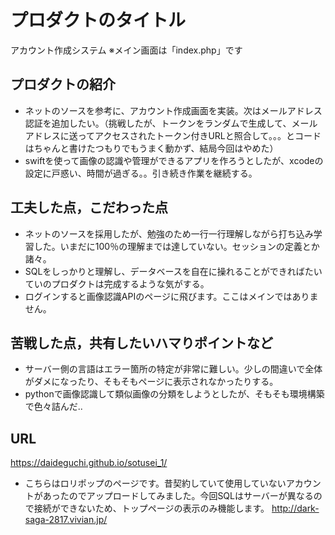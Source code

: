 # プロダクトのタイトル
  アカウント作成システム
  ※メイン画面は「index.php」です

## プロダクトの紹介

- ネットのソースを参考に、アカウント作成画面を実装。次はメールアドレス認証を追加したい。（挑戦したが、トークンをランダムで生成して、メールアドレスに送ってアクセスされたトークン付きURLと照合して。。。とコードはちゃんと書けたつもりでもうまく動かず、結局今回はやめた）
- swiftを使って画像の認識や管理ができるアプリを作ろうとしたが、xcodeの設定に戸惑い、時間が過ぎる。。引き続き作業を継続する。

## 工夫した点，こだわった点

- ネットのソースを採用したが、勉強のため一行一行理解しながら打ち込み学習した。いまだに100％の理解までは達していない。セッションの定義とか諸々。
- SQLをしっかりと理解し、データベースを自在に操れることができればたいていのプロダクトは完成するような気がする。
- ログインすると画像認識APIのページに飛びます。ここはメインではありません。

## 苦戦した点，共有したいハマりポイントなど

- サーバー側の言語はエラー箇所の特定が非常に難しい。少しの間違いで全体がダメになったり、そもそもページに表示されなかったりする。
- pythonで画像認識して類似画像の分類をしようとしたが、そもそも環境構築で色々詰んだ..

## URL
https://daideguchi.github.io/sotusei_1/

- こちらはロリポップのページです。昔契約していて使用していないアカウントがあったのでアップロードしてみました。今回SQLはサーバーが異なるので接続ができないため、トップページの表示のみ機能します。
http://dark-saga-2817.vivian.jp/